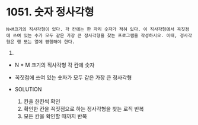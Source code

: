 # 1051. 숫자 정사각형

```
N×M크기의 직사각형이 있다. 각 칸에는 한 자리 숫자가 적혀 있다. 이 직사각형에서 꼭짓점에 쓰여 있는 수가 모두 같은 가장 큰 정사각형을 찾는 프로그램을 작성하시오. 이때, 정사각형은 행 또는 열에 평행해야 한다.
```

1.
- N * M 크기의 직사각형 각 칸에 숫자
- 꼭짓점에 쓰여 있는 숫자가 모두 같은 가장 큰 정사각형

- SOLUTION
    1. 칸을 한칸씩 확인
    2. 확인한 칸을 꼭짓점으로 하는 정사각형을 찾는 로직 반복
    3. 모든 칸을 확인할 때까지 반복

